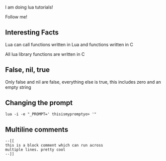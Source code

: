 I am doing lua tutorials!

Follow me!

## Interesting Facts
   Lua can call functions written in Lua and functions written in C

   All lua library functions are written in C

## False, nil, true
  Only false and nil are false, everything else is true, this includes zero and an empty string

## Changing the prompt
    lua -i -e "_PROMPT=' thisismypromptyo> '"

## Multiline comments
    --[[
    this is a block comment which can run across
    multiple lines. pretty cool
    --]]
